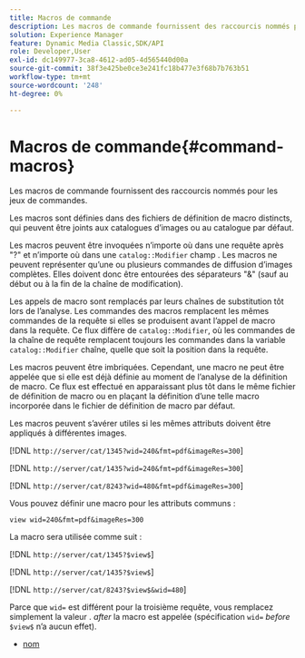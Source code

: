 ```yaml
---
title: Macros de commande
description: Les macros de commande fournissent des raccourcis nommés pour les jeux de commandes.
solution: Experience Manager
feature: Dynamic Media Classic,SDK/API
role: Developer,User
exl-id: dc149977-3ca8-4612-ad05-4d565440d00a
source-git-commit: 38f3e425be0ce3e241fc18b477e3f68b7b763b51
workflow-type: tm+mt
source-wordcount: '248'
ht-degree: 0%

---
```


# Macros de commande{#command-macros}

Les macros de commande fournissent des raccourcis nommés pour les jeux de commandes.

Les macros sont définies dans des fichiers de définition de macro distincts, qui peuvent être joints aux catalogues d’images ou au catalogue par défaut.

Les macros peuvent être invoquées n’importe où dans une requête après &quot;?&quot; et n’importe où dans une `catalog::Modifier` champ . Les macros ne peuvent représenter qu’une ou plusieurs commandes de diffusion d’images complètes. Elles doivent donc être entourées des séparateurs &quot;&amp;&quot; (sauf au début ou à la fin de la chaîne de modification).

Les appels de macro sont remplacés par leurs chaînes de substitution tôt lors de l’analyse. Les commandes des macros remplacent les mêmes commandes de la requête si elles se produisent avant l’appel de macro dans la requête. Ce flux diffère de `catalog::Modifier`, où les commandes de la chaîne de requête remplacent toujours les commandes dans la variable `catalog::Modifier` chaîne, quelle que soit la position dans la requête.

Les macros peuvent être imbriquées. Cependant, une macro ne peut être appelée que si elle est déjà définie au moment de l’analyse de la définition de macro. Ce flux est effectué en apparaissant plus tôt dans le même fichier de définition de macro ou en plaçant la définition d’une telle macro incorporée dans le fichier de définition de macro par défaut.

Les macros peuvent s’avérer utiles si les mêmes attributs doivent être appliqués à différentes images.

[!DNL `http://server/cat/1345?wid=240&fmt=pdf&imageRes=300`]

[!DNL `http://server/cat/1435?wid=240&fmt=pdf&imageRes=300`]

[!DNL `http://server/cat/8243?wid=480&fmt=pdf&imageRes=300`]

Vous pouvez définir une macro pour les attributs communs :

`view wid=240&fmt=pdf&imageRes=300`

La macro sera utilisée comme suit :

[!DNL `http://server/cat/1345?$view$`]

[!DNL `http://server/cat/1435?$view$`]

[!DNL `http://server/cat/8243?$view$&wid=480`]

Parce que `wid=` est différent pour la troisième requête, vous remplacez simplement la valeur . *after* la macro est appelée (spécification `wid=` *before* `$view$` n’a aucun effet).

+ [nom](r-name.md)
